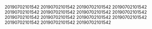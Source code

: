 20190702101542
20190702101542
20190702101542
20190702101542
20190702101542
20190702101542
20190702101542
20190702101542
20190702101542
20190702101542
20190702101542
20190702101542
20190702101542
20190702101542
20190702101542
